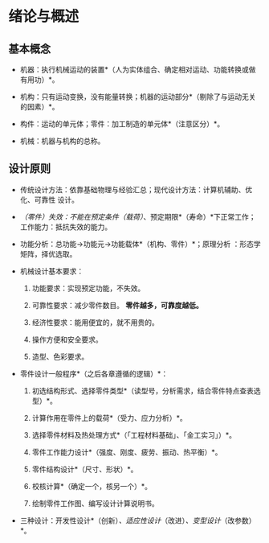绪论与概述
==========

基本概念
--------

-   机器：执行机械运动的装置*（人为实体组合、确定相对运动、功能转换或做有用功）*。

-   机构：只有运动变换，没有能量转换；机器的运动部分*（剔除了与运动无关的因素）*。

-   构件：运动的单元体；零件：加工制造的单元体*（注意区分）*。

-    机械：机器与机构的总称。

设计原则
--------

-   传统设计方法：依靠基础物理与经验汇总；现代设计方法：计算机辅助、优化、可靠性
    设计。

-   *（零件）*失效：不能在预定条件*（载荷）*、预定期限*（寿命）*下正常工作；工作能力：抵抗失效的能力。

-   
    功能分析：总功能$\to$功能元$\to$功能载体*（机构、零件）*；原理分析
    ：形态学矩阵，择优选取。

-   机械设计基本要求：

    1.  功能要求：实现预定功能，不失效。

    2.  可靠性要求：减少零件数目。 **零件越多，可靠度越低。**

    3.  经济性要求：能用便宜的，就不用贵的。

    4.   操作方便和安全要求。

    5.   造型、色彩要求。

-   零件设计一般程序*（之后各章遵循的逻辑）*：

    1.  初选结构形式、选择零件类型*（读型号，分析需求，结合零件特点查表选型）*。

    2.  计算作用在零件上的载荷*（受力、应力分析）*。

    3.  选择零件材料及热处理方式*（「工程材料基础」、「金工实习」）*。

    4.  零件工作能力设计*（强度、刚度、疲劳、振动、热平衡）*。

    5.  零件结构设计*（尺寸、形状）*。

    6.  校核计算*（确定一个，核另一个）*。

    7.   绘制零件工作图、编写设计计算说明书。

-   三种设计：开发性设计*（创新）*、适应性设计*（改进）*、变型设计*（改参数）*。
